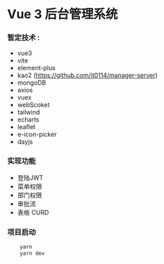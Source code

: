 # Vue 3 后台管理系统

### 暂定技术 :
 - vue3
 - vite
 - element-plus
 - kao2   (https://github.com/it0114/manager-server)
 - mongoDB
 - axios
 - vuex
 - webScoket
 - tailwind
 - echarts
 - leaflet
 - e-icon-picker
 - dayjs

### 实现功能
 - 登陆JWT
 - 菜单权限
 - 部门权限
 - 审批流
 - 表格 CURD

### 项目启动
``` JavaScript
    yarn
    yarn dev
```

